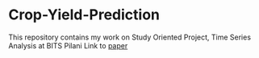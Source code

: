 # Crop-Yield-Prediction
This repository contains my work on Study Oriented Project, Time Series Analysis at BITS Pilani
Link to [paper](https://www.researchgate.net/publication/343865804_Multilevel_Deep_Learning_Network_for_County-Level_Corn_Yield_Estimation_in_the_US_Corn_Belt)
